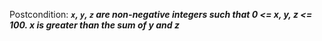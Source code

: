 Postcondition: ***`x`, `y`, `z` are non-negative integers such that 0 <= x, y, z <= 100. x is greater than the sum of y and z***